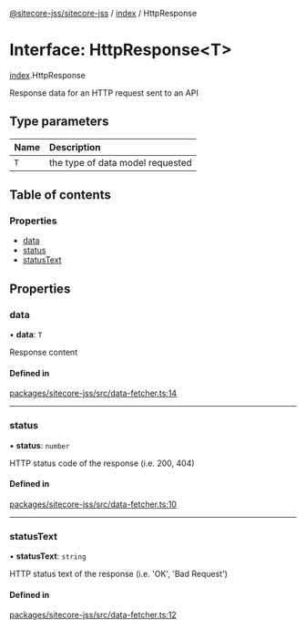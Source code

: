 [@sitecore-jss/sitecore-jss](../README.md) / [index](../modules/index.md) / HttpResponse

# Interface: HttpResponse\<T\>

[index](../modules/index.md).HttpResponse

Response data for an HTTP request sent to an API

## Type parameters

| Name | Description |
| :------ | :------ |
| `T` | the type of data model requested |

## Table of contents

### Properties

- [data](index.HttpResponse.md#data)
- [status](index.HttpResponse.md#status)
- [statusText](index.HttpResponse.md#statustext)

## Properties

### data

• **data**: `T`

Response content

#### Defined in

[packages/sitecore-jss/src/data-fetcher.ts:14](https://github.com/Sitecore/jss/blob/07772539c/packages/sitecore-jss/src/data-fetcher.ts#L14)

___

### status

• **status**: `number`

HTTP status code of the response (i.e. 200, 404)

#### Defined in

[packages/sitecore-jss/src/data-fetcher.ts:10](https://github.com/Sitecore/jss/blob/07772539c/packages/sitecore-jss/src/data-fetcher.ts#L10)

___

### statusText

• **statusText**: `string`

HTTP status text of the response (i.e. 'OK', 'Bad Request')

#### Defined in

[packages/sitecore-jss/src/data-fetcher.ts:12](https://github.com/Sitecore/jss/blob/07772539c/packages/sitecore-jss/src/data-fetcher.ts#L12)
